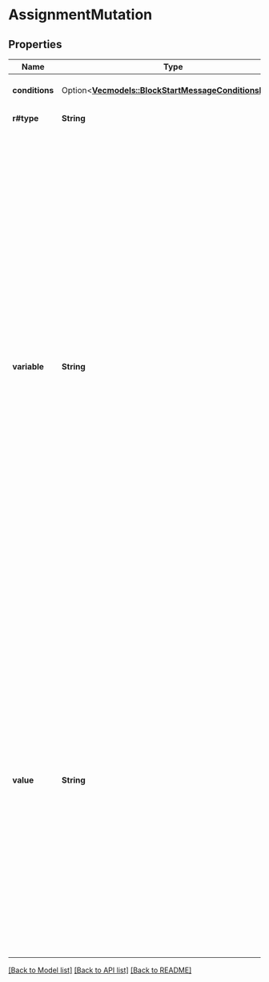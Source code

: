 # AssignmentMutation

## Properties

Name | Type | Description | Notes
------------ | ------------- | ------------- | -------------
**conditions** | Option<[**Vec<models::BlockStartMessageConditionsInner>**](BlockStartMessage_conditions_inner.md)> | This is an optional array of conditions that must be met for this mutation to be triggered. | [optional]
**r#type** | **String** | This mutation assigns a new value to an existing or new variable. | 
**variable** | **String** | This is the variable to assign a new value to.  You can reference any variable in the context of the current block execution (step): - \"output.your-property-name\" for current step's output - \"your-step-name.output.your-property-name\" for another step's output (in the same workflow; read caveat #1) - \"your-block-name.output.your-property-name\" for another block's output (in the same workflow; read caveat #2) - \"global.your-property-name\" for the global context  This needs to be the key path of the variable. If you use {{}}, it'll dereference that to the value of the variable before assignment. This can be useful if the path is dynamic. Example: - \"global.{{my-tool-call-step.output.my-key-name}}\"  You can also string interpolate multiple variables to get the key name: - \"global.{{my-tool-call-step.output.my-key-name-suffix}}-{{my-tool-call-step.output.my-key-name}}\"  The path to the new variable is created if it doesn't exist. Example: - \"global.this-does-not-exist.neither-does-this\" will create `this-does-not-exist` object with `neither-does-this` as a key  Caveats: 1. a workflow can execute a step multiple times. example, if a loop is used in the graph. {{stepName.output.propertyName}} will reference the latest usage of the step. 2. a workflow can execute a block multiple times. example, if a step is called multiple times or if a block is used in multiple steps. {{blockName.output.propertyName}} will reference the latest usage of the block. this liquid variable is just provided for convenience when creating blocks outside of a workflow. | 
**value** | **String** | The value to assign to the variable.  You can reference any variable in the context of the current block execution (step): - \"{{output.your-property-name}}\" for current step's output - \"{{your-step-name.output.your-property-name}}\" for another step's output (in the same workflow; read caveat #1) - \"{{your-block-name.output.your-property-name}}\" for another block's output (in the same workflow; read caveat #2) - \"{{global.your-property-name}}\" for the global context  Or, you can use a constant: - \"1\" - \"text\" - \"true\" - \"false\"  Or, you can mix and match with string interpolation: - \"{{your-property-name}}-{{input.your-property-name-2}}-1\"  Caveats: 1. a workflow can execute a step multiple times. example, if a loop is used in the graph. {{stepName.output.propertyName}} will reference the latest usage of the step. 2. a workflow can execute a block multiple times. example, if a step is called multiple times or if a block is used in multiple steps. {{blockName.output.propertyName}} will reference the latest usage of the block. this liquid variable is just provided for convenience when creating blocks outside of a workflow. | 

[[Back to Model list]](../README.md#documentation-for-models) [[Back to API list]](../README.md#documentation-for-api-endpoints) [[Back to README]](../README.md)


